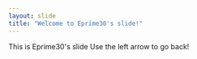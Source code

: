 ```yaml
---
layout: slide
title: "Welcome to Eprime30's slide!"
---
```

This is Eprime30's slide
Use the left arrow to go back!
